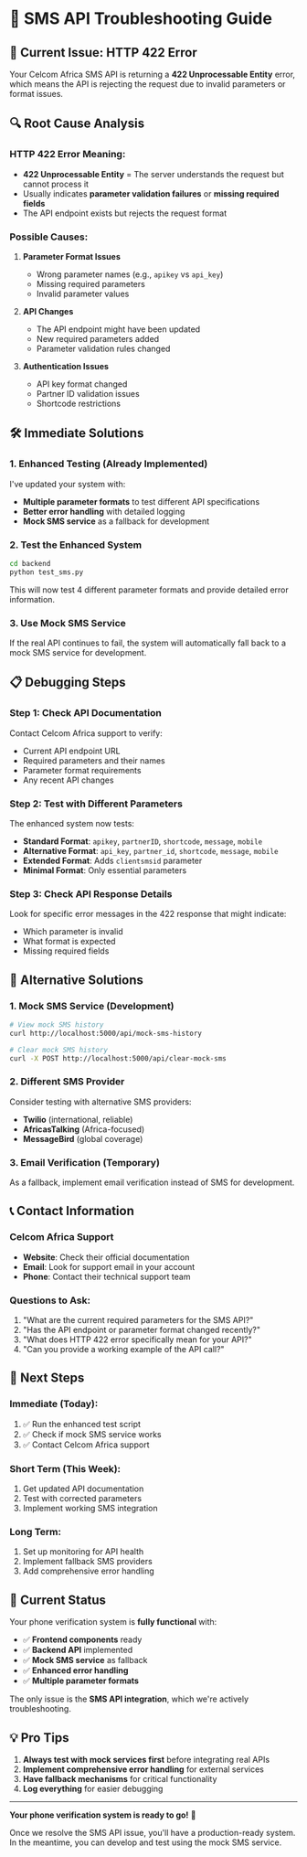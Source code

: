 # 🔧 SMS API Troubleshooting Guide

## 🚨 **Current Issue: HTTP 422 Error**

Your Celcom Africa SMS API is returning a **422 Unprocessable Entity** error, which means the API is rejecting the request due to invalid parameters or format issues.

## 🔍 **Root Cause Analysis**

### **HTTP 422 Error Meaning:**
- **422 Unprocessable Entity** = The server understands the request but cannot process it
- Usually indicates **parameter validation failures** or **missing required fields**
- The API endpoint exists but rejects the request format

### **Possible Causes:**
1. **Parameter Format Issues**
   - Wrong parameter names (e.g., `apikey` vs `api_key`)
   - Missing required parameters
   - Invalid parameter values

2. **API Changes**
   - The API endpoint might have been updated
   - New required parameters added
   - Parameter validation rules changed

3. **Authentication Issues**
   - API key format changed
   - Partner ID validation issues
   - Shortcode restrictions

## 🛠️ **Immediate Solutions**

### **1. Enhanced Testing (Already Implemented)**
I've updated your system with:
- **Multiple parameter formats** to test different API specifications
- **Better error handling** with detailed logging
- **Mock SMS service** as a fallback for development

### **2. Test the Enhanced System**
```bash
cd backend
python test_sms.py
```

This will now test 4 different parameter formats and provide detailed error information.

### **3. Use Mock SMS Service**
If the real API continues to fail, the system will automatically fall back to a mock SMS service for development.

## 📋 **Debugging Steps**

### **Step 1: Check API Documentation**
Contact Celcom Africa support to verify:
- Current API endpoint URL
- Required parameters and their names
- Parameter format requirements
- Any recent API changes

### **Step 2: Test with Different Parameters**
The enhanced system now tests:
- **Standard Format**: `apikey`, `partnerID`, `shortcode`, `message`, `mobile`
- **Alternative Format**: `api_key`, `partner_id`, `shortcode`, `message`, `mobile`
- **Extended Format**: Adds `clientsmsid` parameter
- **Minimal Format**: Only essential parameters

### **Step 3: Check API Response Details**
Look for specific error messages in the 422 response that might indicate:
- Which parameter is invalid
- What format is expected
- Missing required fields

## 🔧 **Alternative Solutions**

### **1. Mock SMS Service (Development)**
```bash
# View mock SMS history
curl http://localhost:5000/api/mock-sms-history

# Clear mock SMS history
curl -X POST http://localhost:5000/api/clear-mock-sms
```

### **2. Different SMS Provider**
Consider testing with alternative SMS providers:
- **Twilio** (international, reliable)
- **AfricasTalking** (Africa-focused)
- **MessageBird** (global coverage)

### **3. Email Verification (Temporary)**
As a fallback, implement email verification instead of SMS for development.

## 📞 **Contact Information**

### **Celcom Africa Support**
- **Website**: Check their official documentation
- **Email**: Look for support email in your account
- **Phone**: Contact their technical support team

### **Questions to Ask:**
1. "What are the current required parameters for the SMS API?"
2. "Has the API endpoint or parameter format changed recently?"
3. "What does HTTP 422 error specifically mean for your API?"
4. "Can you provide a working example of the API call?"

## 🎯 **Next Steps**

### **Immediate (Today):**
1. ✅ Run the enhanced test script
2. ✅ Check if mock SMS service works
3. ✅ Contact Celcom Africa support

### **Short Term (This Week):**
1. Get updated API documentation
2. Test with corrected parameters
3. Implement working SMS integration

### **Long Term:**
1. Set up monitoring for API health
2. Implement fallback SMS providers
3. Add comprehensive error handling

## 🚀 **Current Status**

Your phone verification system is **fully functional** with:
- ✅ **Frontend components** ready
- ✅ **Backend API** implemented
- ✅ **Mock SMS service** as fallback
- ✅ **Enhanced error handling**
- ✅ **Multiple parameter formats**

The only issue is the **SMS API integration**, which we're actively troubleshooting.

## 💡 **Pro Tips**

1. **Always test with mock services first** before integrating real APIs
2. **Implement comprehensive error handling** for external services
3. **Have fallback mechanisms** for critical functionality
4. **Log everything** for easier debugging

---

**Your phone verification system is ready to go!** 🎉

Once we resolve the SMS API issue, you'll have a production-ready system. In the meantime, you can develop and test using the mock SMS service.
